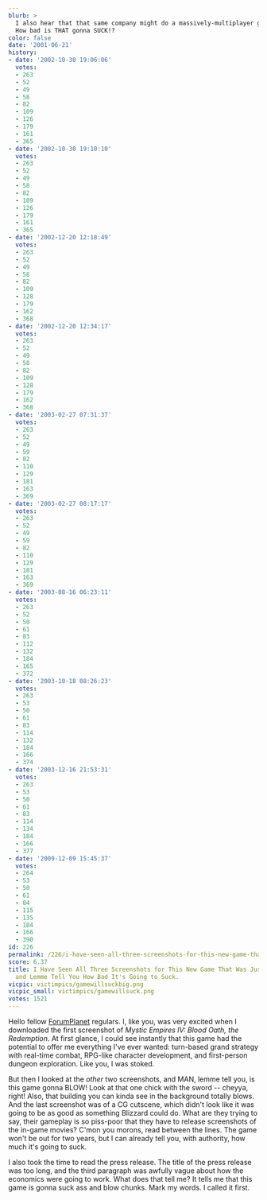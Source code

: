 ```yaml
---
blurb: >
  I also hear that that same company might do a massively-multiplayer game. WHOO-aa!
  How bad is THAT gonna SUCK!?
color: false
date: '2001-06-21'
history:
- date: '2002-10-30 19:06:06'
  votes:
  - 263
  - 52
  - 49
  - 58
  - 82
  - 109
  - 126
  - 179
  - 161
  - 365
- date: '2002-10-30 19:10:10'
  votes:
  - 263
  - 52
  - 49
  - 58
  - 82
  - 109
  - 126
  - 179
  - 161
  - 365
- date: '2002-12-20 12:18:49'
  votes:
  - 263
  - 52
  - 49
  - 58
  - 82
  - 109
  - 128
  - 179
  - 162
  - 368
- date: '2002-12-20 12:34:17'
  votes:
  - 263
  - 52
  - 49
  - 58
  - 82
  - 109
  - 128
  - 179
  - 162
  - 368
- date: '2003-02-27 07:31:37'
  votes:
  - 263
  - 52
  - 49
  - 59
  - 82
  - 110
  - 129
  - 181
  - 163
  - 369
- date: '2003-02-27 08:17:17'
  votes:
  - 263
  - 52
  - 49
  - 59
  - 82
  - 110
  - 129
  - 181
  - 163
  - 369
- date: '2003-08-16 06:23:11'
  votes:
  - 263
  - 52
  - 50
  - 61
  - 83
  - 112
  - 132
  - 184
  - 165
  - 372
- date: '2003-10-18 08:26:23'
  votes:
  - 263
  - 53
  - 50
  - 61
  - 83
  - 114
  - 132
  - 184
  - 166
  - 374
- date: '2003-12-16 21:53:31'
  votes:
  - 263
  - 53
  - 50
  - 61
  - 83
  - 114
  - 134
  - 184
  - 166
  - 377
- date: '2009-12-09 15:45:37'
  votes:
  - 264
  - 53
  - 50
  - 61
  - 84
  - 115
  - 135
  - 184
  - 166
  - 390
id: 226
permalink: /226/i-have-seen-all-three-screenshots-for-this-new-game-that-was-just-announced-and-lemme-tell-you-how-bad-its-going-to-suck/
score: 6.37
title: I Have Seen All Three Screenshots for This New Game That Was Just Announced
  and Lemme Tell You How Bad It's Going to Suck.
vicpic: victimpics/gamewillsuckbig.png
vicpic_small: victimpics/gamewillsuck.png
votes: 1521
---
```


Hello fellow
[ForumPlanet](http://web.archive.org/web/20010621000000/http://www.forumplanet.com/)
regulars. I, like you, was very excited when I downloaded the first
screenshot of *Mystic Empires IV: Blood Oath, the Redemption*. At first
glance, I could see instantly that this game had the potential to offer
me everything I've ever wanted: turn-based grand strategy with real-time
combat, RPG-like character development, and first-person dungeon
exploration. Like you, I was stoked.

But then I looked at the *other* two screenshots, and MAN, lemme tell
you, is this game gonna BLOW! Look at that one chick with the sword --
cheyya, right! Also, that building you can kinda see in the background
totally blows. And the last screenshot was of a CG cutscene, which
didn't look like it was going to be as good as something Blizzard could
do. What are they trying to say, their gameplay is so piss-poor that
they have to release screenshots of the in-game movies? C'mon you
morons, read between the lines. The game won't be out for two years, but
I can already tell you, with authority, how much it's going to suck.

I also took the time to read the press release. The title of the press
release was too long, and the third paragraph was awfully vague about
how the economics were going to work. What does that tell me? It tells
me that this game is gonna suck ass and blow chunks. Mark my words. I
called it first.